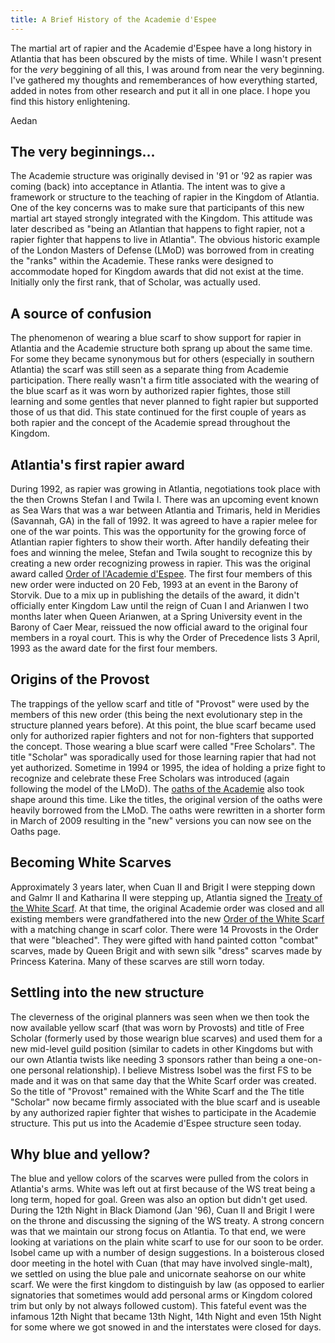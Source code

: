 ```yaml
---
title: A Brief History of the Academie d'Espee
---
```


The martial art of rapier and the Academie d'Espee have a long history in Atlantia that has been obscured by the mists of time.  While I wasn't present for the *very* beggining of all this, I was around from near the very beginning.  I've gathered my thoughts and rememberances of how everything started, added in notes from other research and put it all in one place.  I hope you find this history enlightening.

Aedan

## The very beginnings...

The Academie structure was originally devised in '91 or '92 as rapier was coming (back) into acceptance in Atlantia. The intent was to give a framework or structure to the teaching of rapier in the Kingdom of Atlantia.  One of the key concerns was to make sure that participants of this new martial art stayed strongly integrated with the Kingdom.  This attitude was later described as "being an Atlantian that happens to fight rapier, not a rapier fighter that happens to live in Atlantia".  The obvious historic example of the London Masters of Defense (LMoD) was borrowed from in creating the "ranks" within the Academie.  These ranks were designed to accommodate hoped for Kingdom awards that did not exist at the time.  Initially only the first rank, that of Scholar, was actually used.

## A source of confusion

The phenomenon of wearing a blue scarf to show support for rapier in Atlantia and the Academie structure both sprang up about the same time.  For some they became synonymous but for others (especially in southern Atlantia) the scarf was still seen as a separate thing from Academie participation. There really wasn't a firm title associated with the wearing of the blue scarf as it was worn by authorized rapier fightes, those still learning and some gentles that never planned to fight rapier but supported those of us that did.  This state continued for the first couple of years as both rapier and the concept of the Academie spread throughout the Kingdom.

## Atlantia's first rapier award

During 1992, as rapier was growing in Atlantia, negotiations took place with the then Crowns Stefan I and Twila I.  There was an upcoming event known as Sea Wars that was a war between Atlantia and Trimaris, held in Meridies (Savannah, GA) in the fall of 1992.  It was agreed to have a rapier melee for one of the war points.  This was the opportunity for the growing force of Atlantian rapier fighters to show their worth.  After handily defeating their foes and winning the melee, Stefan and Twila sought to recognize this by creating a new order recognizing prowess in rapier.  This was the original award called [Order of l'Academie d'Espee](http://op.atlantia.sca.org/op_award.php?award_id=48). The first four members of this new order were inducted on 20 Feb, 1993 at an event in the Barony of Storvik.  Due to a mix up in publishing the details of the award, it didn't officially enter Kingdom Law until the reign of Cuan I and Arianwen I two months later when Queen Arianwen, at a Spring University event in the Barony of Caer Mear, reissued the now official award to the original four members in a royal court.  This is why the Order of Precedence lists 3 April, 1993 as the award date for the first four members.

## Origins of the Provost

The trappings of the yellow scarf and title of "Provost" were used by the members of this new order (this being the next evolutionary step in the structure planned years before). At this point, the blue scarf became used only for authorized rapier fighters and not for non-fighters that supported the concept.  Those wearing a blue scarf were called "Free Scholars".  The title "Scholar" was sporadically used for those learning rapier that had not yet authorized.  Sometime in 1994 or 1995, the idea of holding a prize fight to recognize and celebrate these Free Scholars was introduced (again following the model of the LMoD).  The [oaths of the Academie](/oaths) also took shape around this time.  Like the titles, the original version of the oaths were heavily borrowed from the LMoD.  The oaths were rewritten in a shorter form in March of 2009 resulting in the "new" versions you can now see on the Oaths page.

## Becoming White Scarves

Approximately 3 years later, when Cuan II and Brigit I were stepping down and Galmr II and Katharina II were stepping up, Atlantia signed the [Treaty of the White Scarf](/oaths/treaty). At that time, the original Academie order was closed and all existing members were grandfathered into the new [Order of the White Scarf](http://op.atlantia.sca.org/op_award.php?award_id=20) with a matching change in scarf color.  There were 14 Provosts in the Order that were "bleached".  They were gifted with hand painted cotton "combat" scarves, made by Queen Brigit and with sewn silk "dress" scarves made by Princess Katerina.  Many of these scarves are still worn today.

## Settling into the new structure

The cleverness of the original planners was seen when we then took the now available yellow scarf (that was worn by Provosts) and title of Free Scholar
(formerly used by those wearign blue scarves) and used them for a new mid-level guild position (similar to cadets in other Kingdoms but with our own
Atlantia twists like needing 3 sponsors rather than being a one-on-one personal relationship). I believe Mistress Isobel was the first FS to be made and
it was on that same day that the White Scarf order was created. So the title of "Provost" remained with the White Scarf and the The title "Scholar" now
became firmly associated with the blue scarf and is useable by any authorized rapier fighter that wishes to participate in the Academie structure.  This
put us into the Academie d'Espee structure seen today.

## Why blue and yellow?

The blue and yellow colors of the scarves were pulled from the colors in Atlantia's arms. White was left out at first because of the WS treat being
a long term, hoped for goal. Green was also an option but didn't get used. During the 12th Night in Black Diamond (Jan '96), Cuan II and Brigit I were on
the throne and discussing the signing of the WS treaty. A strong concern was that we maintain our strong focus on Atlantia. To that end, we were looking
at variations on the plain white scarf to use for our soon to be order. Isobel came up with a number of design suggestions. In a boisterous closed door
meeting in the hotel with Cuan (that may have involved single-malt), we settled on using the blue pale and unicornate seahorse on our white scarf. We
were the first kingdom to distinguish by law (as opposed to earlier signatories that sometimes would add personal arms or Kingdom colored trim but only
by not always followed custom). This fateful event was the infamous 12th Night that became 13th Night, 14th Night and even 15th Night for some where we
got snowed in and the interstates were closed for days.
